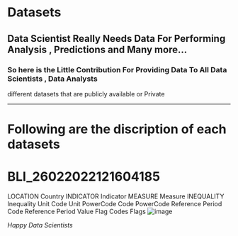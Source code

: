 # Datasets
## Data Scientist Really Needs Data For Performing Analysis , Predictions and Many more...
### So here is the Little Contribution For Providing Data To All Data Scientists , Data Analysts

different datasets that are publicly available or Private

_________________________________________________________________________________________

# Following are the discription of each datasets 
                  
 #                                 BLI_26022022121604185
                   
LOCATION	Country	INDICATOR	Indicator	MEASURE	Measure	INEQUALITY	Inequality	Unit Code	Unit	PowerCode Code	PowerCode	Reference Period Code	Reference Period	Value	Flag Codes	Flags
![image](https://user-images.githubusercontent.com/54352225/158780873-d2ce61bf-a2a8-4978-b5b2-0fa684065e9d.png)


_Happy Data Scientists_

